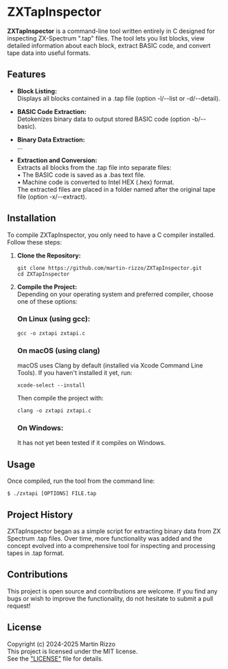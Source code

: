 # ZXTapInspector

**ZXTapInspector** is a command-line tool written entirely in C designed for inspecting ZX-Spectrum ".tap" files. The tool lets you list blocks, view detailed information about each block, extract BASIC code, and convert tape data into useful formats.

## Features

- **Block Listing:**  
  Displays all blocks contained in a .tap file (option -l/--list or -d/--detail).

- **BASIC Code Extraction:**  
  Detokenizes binary data to output stored BASIC code (option -b/--basic).

- **Binary Data Extraction:**  
  ...

- **Extraction and Conversion:**  
  Extracts all blocks from the .tap file into separate files:  
  • The BASIC code is saved as a .bas text file.  
  • Machine code is converted to Intel HEX (.hex) format.  
  The extracted files are placed in a folder named after the original tape file (option -x/--extract).


## Installation

To compile ZXTapInspector, you only need to have a C compiler installed. Follow these steps:

1. **Clone the Repository:**  
   ```
   git clone https://github.com/martin-rizzo/ZXTapInspector.git
   cd ZXTapInspector
   ```

2. **Compile the Project:**  
   Depending on your operating system and preferred compiler, choose one of these options:

   ### On Linux (using gcc):
   ```
   gcc -o zxtapi zxtapi.c 
   ```

   ### On macOS (using clang)
   macOS uses Clang by default (installed via Xcode Command Line Tools). If you haven't installed it yet, run:
   ```
   xcode-select --install
   ```
   
   Then compile the project with:
   ```
   clang -o zxtapi zxtapi.c
   ```

   ### On Windows:
   It has not yet been tested if it compiles on Windows.


## Usage

Once compiled, run the tool from the command line:

```
$ ./zxtapi [OPTIONS] FILE.tap
```


## Project History

ZXTapInspector began as a simple script for extracting binary data from ZX Spectrum .tap files. Over time, more functionality was added and the concept evolved into a comprehensive tool for inspecting and processing tapes in .tap format.

## Contributions

This project is open source and contributions are welcome. If you find any bugs or wish to improve the functionality, do not hesitate to submit a pull request!

## License

Copyright (c) 2024-2025 Martin Rizzo  
This project is licensed under the MIT license.  
See the ["LICENSE"](LICENSE) file for details.
